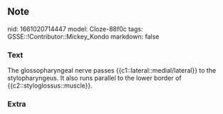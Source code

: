 ## Note
nid: 1661020714447
model: Cloze-88f0c
tags: GSSE::!Contributor::Mickey_Kondo
markdown: false

### Text
The glossopharyngeal nerve passes {{c1::lateral::medial/lateral}} to the stylopharyngeus. It also runs parallel to the lower border of {{c2::styloglossus::muscle}}.

### Extra

